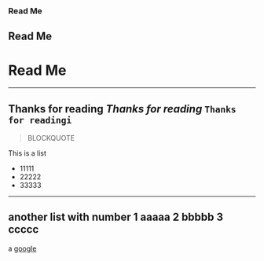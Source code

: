 ### Read Me
## Read Me
# Read Me
---
**Thanks for reading**
*Thanks for reading*
`Thanks for readingi`
---
> BLOCKQUOTE

This is a list
* 11111
* 22222
* 33333
---
another list with number
1 aaaaa
2 bbbbb
3 ccccc
---
a [google](www.google.com)
